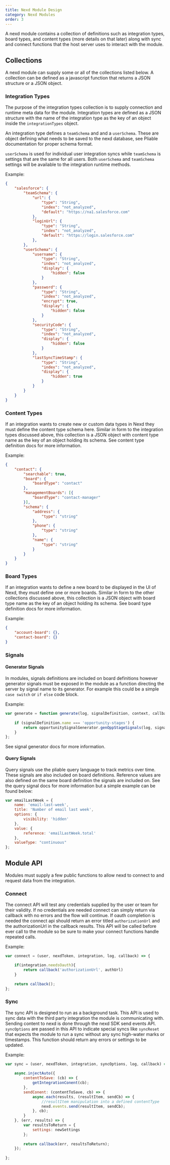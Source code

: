 ```yaml
---
title: Nexd Module Design
category: Nexd Modules
order: 3
---
```


A nexd module contains a collection of definitions such as integration types, board types, and content types (more details on that later) along with sync and connect functions that the host server uses to interact with the module.

## Collections

A nexd module can supply some or all of the collections listed below.  A collection can be defined as a javascript function that returns a JSON structure or a JSON object.

### Integration Types

The purpose of the integration types collection is to supply connection and runtime meta data for the module.  Integration types are defined as a JSON structure with the name of the integration type as the key of an object inside the `integrationTypes` object.

An integration type defines a `teamSchema` and and a `userSchema`.  These are object defining what needs to be saved to the nexd database, see Pliable documentation for proper schema format.

`userSchema` is used for individual user integration syncs while `teamSchema` is settings that are the same for all users.  Both `userSchema` and `teamSchema` settings will be available to the integration runtime methods.

Example:


```JSON
{
    "salesforce": {
        "teamSchema": {
            "url": {
                "type": "String",
                "index": "not_analyzed",
                "default": "https://na1.salesforce.com"
            },
            "loginUrl": {
                "type": "String",
                "index": "not_analyzed",
                "default": "https://login.salesforce.com"
            },
        },
        "userSchema": {
            "username": {
                "type": "String",
                "index": "not_analyzed",
                "display": {
                    "hidden": false
                }
            },
            "password": {
                "type": "String",
                "index": "not_analyzed",
                "encrypt": true,
                "display": {
                    "hidden": false
                }
            },
            "securityCode": {
                "type": "String",
                "index": "not_analyzed",
                "display": {
                    "hidden": false
                }
            },
            "lastSyncTimeStamp": {
                "type": "String",
                "index": "not_analyzed",
                "display": {
                    "hidden": true
                }
            }
        }
    }
}
```


### Content Types

If an integration wants to create new or custom data types in Nexd they must define the content type schema here.  Similar in form to the integration types discussed above, this collection is a JSON object with content type name as the key of an object holding its schema.  See content type definition docs for more information.

Example:


```JSON
{
    "contact": {
        "searchable": true,
        "board": {
            "boardType": "contact"
        },
        "managementBoards": [{
            "boardType": "contact-manager"
        }],
        "schema": {
            "address": {
                "type": "string"
            },
            "phone": {
                "type": "string"
            },
            "name": {
                "type": "string"
            }
        }
    }   
}
```


### Board Types

If an integration wants to define a new board to be displayed in the UI of Nexd, they must define one or more boards. Similar in form to the other collections discussed above, this collection is a JSON object with board type name as the key of an object holding its schema.  See board type definition docs for more information.

Example: 


```JSON
{
    "account-board": {},
    "contact-board": {}
}
```


### Signals

#### Generator Signals

In modules, signals definitions are included on board definitions however generator signals must be exposed in the module as a function directing the server by signal name to its generator. For example this could be a simple `case switch` or `if else` code block.

Example:


```javascript
var generate = function generate(log, signalDefinition, context, callback) {
    
    if (signalDefinition.name === 'opportunity-stages') {
        return opportunitySignalGenerator.genOppStageSignals(log, signalDefinition, context, callback);
    }
};
```


See signal generator docs for more information.

#### Query Signals

Query signals use the pliable query language to track metrics over time. These signals are also included on board definitions. Reference values are also defined on the same board definition the signals are included on. See the query signal docs for more information but a simple example can be found below:


```javascript
var emailLastWeek = {
    name: 'email-last-week',
    title: 'Number of email last week',
    options: {
        visibility: 'hidden'
    },
    value: {
        reference: 'emailLastWeek.total'
    },
    valueType: "continuous"
};
```


## Module API

Modules must supply a few public functions to allow nexd to connect to and request data from the integration.

### Connect

The connect API will test any credentials supplied by the user or team for their validity.  If no credentials are needed connect can simply return via callback with no errors and the flow will continue.  If oauth completion is needed the connect api should return an error titled `authorizationUrl` and the authorizationUrl in the callback results.  This API will be called before ever call to the module so be sure to make your connect functions handle repeated calls.

Example:


```javascript
var connect = (user, nexdToken, integration, log, callback) => {

    if(integration.needsOauth){
        return callback('authorizationUrl', authUrl)
    }
    
    return callback();
};
```


### Sync

The sync API is designed to run as a background task.  This API is used to sync data with the third party integration the module is communicating with. Sending content to nexd is done through the nexd SDK send events API.  `syncOptions` are passed in this API to indicate special syncs like `syncReset` that expects the module to run a sync without any sync high-water marks or timestamps. This function should return any errors or settings to be updated.

Example:


```javascript
var sync = (user, nexdToken, integration, syncOptions, log, callback) => {
    
    async.injectAuto({
        contentToSave: (cb) => {
            getIntegrationConent(cb);
        },
        sendConent: (contentToSave, cb) => {
            async.each(results, (resultItem, sendCb) => {
                //resultItem manipulation into a defined contentType
                nexd.events.send(resultItem, sendCb);
            }, cb);
        }
    }, (err, results) => {
        var resultsToReturn = {
            settings: newSettings
        };
        
        return callback(err, resultsToReturn);
    });
    
};

```
